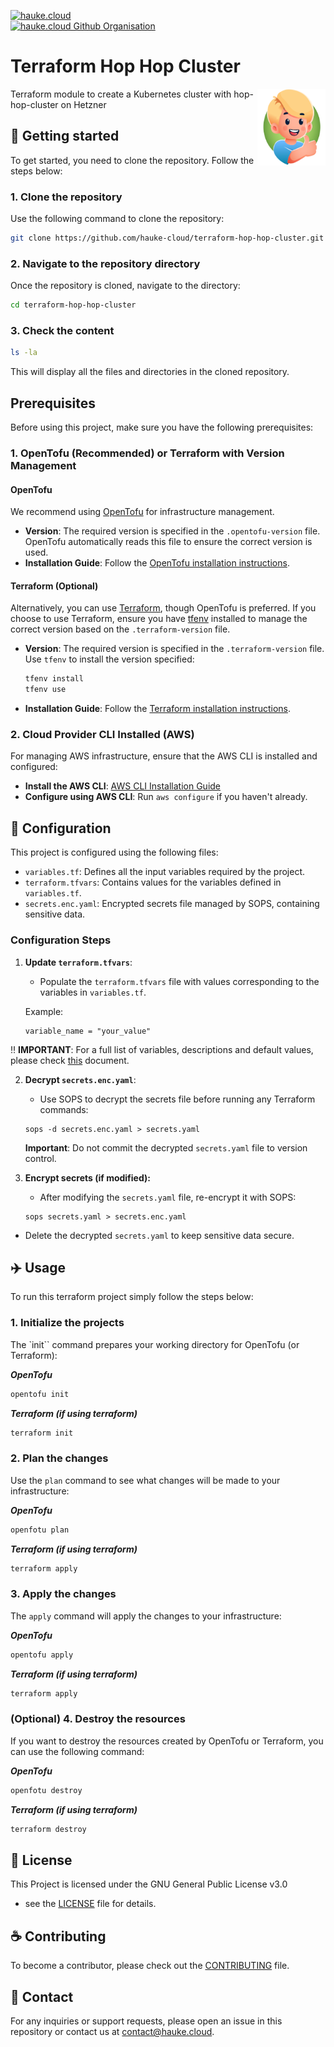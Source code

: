 

<a href="https://hauke.cloud" target="_blank"><img src="https://img.shields.io/badge/home-hauke.cloud-brightgreen" alt="hauke.cloud" style="display: block;" /></a>
<a href="https://github.com/hauke-cloud" target="_blank"><img src="https://img.shields.io/badge/github-hauke.cloud-blue" alt="hauke.cloud Github Organisation" style="display: block;" /></a>


# Terraform Hop Hop Cluster


<img src="https://raw.githubusercontent.com/hauke-cloud/.github/main/resources/img/organisation-logo-small.png" alt="hauke.cloud logo" width="109" height="123" align="right">


Terraform module to create a Kubernetes cluster with hop-hop-cluster on Hetzner




## 🚀 Getting started
To get started, you need to clone the repository. Follow the steps below:

### 1. Clone the repository

Use the following command to clone the repository:

```bash
git clone https://github.com/hauke-cloud/terraform-hop-hop-cluster.git
```

### 2. Navigate to the repository directory

Once the repository is cloned, navigate to the directory:

```bash
cd terraform-hop-hop-cluster
```

### 3. Check the content

```bash
ls -la
```

This will display all the files and directories in the cloned repository.

## Prerequisites

Before using this project, make sure you have the following prerequisites:

### 1. OpenTofu (Recommended) or Terraform with Version Management

#### OpenTofu
We recommend using [OpenTofu](https://opentofu.org) for infrastructure management.

- **Version**: The required version is specified in the `.opentofu-version` file. OpenTofu automatically reads this file to ensure the correct version is used.
- **Installation Guide**: Follow the [OpenTofu installation instructions](https://opentofu.org/docs/getting-started/install.html).

#### Terraform (Optional)
Alternatively, you can use [Terraform](https://www.terraform.io/), though OpenTofu is preferred. If you choose to use Terraform, ensure you have [tfenv](https://github.com/tfutils/tfenv) installed to manage the correct version based on the `.terraform-version` file.

- **Version**: The required version is specified in the `.terraform-version` file. Use `tfenv` to install the version specified:
    ```bash
    tfenv install
    tfenv use
    ```
- **Installation Guide**: Follow the [Terraform installation instructions](https://learn.hashicorp.com/tutorials/terraform/install-cli).

### 2. Cloud Provider CLI Installed (AWS)

For managing AWS infrastructure, ensure that the AWS CLI is installed and configured:

- **Install the AWS CLI**: [AWS CLI Installation Guide](https://aws.amazon.com/cli/)
- **Configure using AWS CLI**: Run `aws configure` if you haven't already.



## :wrench: Configuration
This project is configured using the following files:

- `variables.tf`: Defines all the input variables required by the project.
- `terraform.tfvars`: Contains values for the variables defined in `variables.tf`.
- `secrets.enc.yaml`: Encrypted secrets file managed by SOPS, containing sensitive data.

### Configuration Steps

1. **Update `terraform.tfvars`**:
   - Populate the `terraform.tfvars` file with values corresponding to the variables in `variables.tf`.

   Example:
   ```hcl
   variable_name = "your_value"
   ```

  :bangbang: **IMPORTANT**: For a full list of variables, descriptions and default values, please check [this](resources/generated/terraform_settings.md) document.

2. **Decrypt `secrets.enc.yaml`**:

   - Use SOPS to decrypt the secrets file before running any Terraform commands:

   ```shell
   sops -d secrets.enc.yaml > secrets.yaml
   ```

   **Important**: Do not commit the decrypted `secrets.yaml` file to version control.

3. **Encrypt secrets (if modified):**
   - After modifying the `secrets.yaml` file, re-encrypt it with SOPS:

   ```shell
   sops secrets.yaml > secrets.enc.yaml
   ```

  - Delete the decrypted `secrets.yaml` to keep sensitive data secure.



## :airplane: Usage
To run this terraform project simply follow the steps below:

### 1. Initialize the projects

The `init`` command prepares your working directory for OpenTofu (or Terraform):

***OpenTofu***
```bash
opentofu init
```

***Terraform (if using terraform)***
```bash
terraform init
```

### 2. Plan the changes

Use the `plan` command to see what changes will be made to your infrastructure:

***OpenTofu***
```bash
openfotu plan
```

***Terraform (if using terraform)***
```bash
terraform apply
```

### 3. Apply the changes

The `apply` command will apply the changes to your infrastructure:

***OpenTofu***
```bash
opentofu apply
```

***Terraform (if using terraform)***
```bash
terraform apply
```

### (Optional) 4. Destroy the resources

If you want to destroy the resources created by OpenTofu or Terraform, you can use the following command:

***OpenTofu***
```bash
openfotu destroy
```

***Terraform (if using terraform)***
```bash
terraform destroy
```



## 📄 License

This Project is licensed under the GNU General Public License v3.0

- see the [LICENSE](LICENSE) file for details.


## :coffee: Contributing

To become a contributor, please check out the [CONTRIBUTING](CONTRIBUTING.md) file.


## :email: Contact

For any inquiries or support requests, please open an issue in this
repository or contact us at [contact@hauke.cloud](mailto:contact@hauke.cloud).

